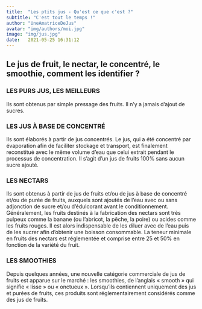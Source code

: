 ```yaml
---
title:  "Les ptits jus - Qu'est ce que c'est ?"
subtitle: "C'est tout le temps !"
author: "UneAmatriceDeJus"
avatar: "img/authors/moi.jpg"
image: "img/jus.jpg"
date:   2021-05-25 16:31:12
---
```


## Le jus de fruit, le nectar, le concentré, le smoothie, comment les identifier ?


### LES PURS JUS, LES MEILLEURS


Ils sont obtenus par simple pressage des fruits. Il n’y a jamais d’ajout de sucres.


### LES JUS À BASE DE CONCENTRÉ


Ils sont élaborés à partir de jus concentrés. Le jus, qui a été concentré par évaporation afin de faciliter stockage et transport, est finalement reconstitué avec le même volume d’eau que celui extrait pendant le processus de concentration. Il s’agit d’un jus de fruits 100% sans aucun sucre ajouté.


### LES NECTARS


Ils sont obtenus à partir de jus de fruits et/ou de jus à base de concentré et/ou de purée de fruits, auxquels sont ajoutés de l’eau avec ou sans adjonction de sucre et/ou d’édulcorant avant le conditionnement. Généralement, les fruits destinés à la fabrication des nectars sont très pulpeux comme la banane (ou l’abricot, la pêche, la poire) ou acides comme les fruits rouges. Il est alors indispensable de les diluer avec de l’eau puis de les sucrer afin d’obtenir une boisson consommable. La teneur minimale en fruits des nectars est réglementée et comprise entre 25 et 50% en fonction de la variété du fruit.


### LES SMOOTHIES


Depuis quelques années, une nouvelle catégorie commerciale de jus de fruits est apparue sur le marché : les smoothies, de l’anglais « smooth » qui signifie « lisse » ou « onctueux ». Lorsqu’ils contiennent uniquement des jus et purées de fruits, ces produits sont réglementairement considérés comme des jus de fruits.



